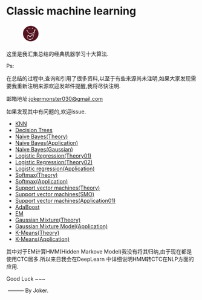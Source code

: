 # Classic machine learning
<figure class="third">
    <img src="picture/heyra.png" width="50" heigth="50"/>
</figure>

这里是我汇集总结的经典机器学习十大算法.

Ps:

在总结的过程中,查询和引用了很多资料,以至于有些来源尚未注明,如果大家发现需要我重新注明来源欢迎发邮件提醒,我将尽快注明.

邮箱地址:jokermonster030@gmail.com

如果发现其中有问题的,欢迎issue.

- [KNN](https://github.com/woaij100/Classic_machine_learning/blob/master/1-K%20nearest%20neighbor.ipynb)
- [Decision Trees](https://github.com/woaij100/Classic_machine_learning/blob/master/2-Decision%20Trees.ipynb)
- [Naive Bayes(Theory)](https://github.com/woaij100/Classic_machine_learning/blob/master/3-1Naive%20Bayes(Theory).ipynb)
- [Naive Bayes(Application)](https://github.com/woaij100/Classic_machine_learning/blob/master/3-2Naive%20Bayes(Application).ipynb)
- [Naive Bayes(Gaussian)](https://github.com/woaij100/Classic_machine_learning/blob/master/3-3%20Naive%20Bayes(Gaussian).ipynb)
- [Logistic Regression(Theory01)](https://github.com/woaij100/Classic_machine_learning/blob/master/4-1%20Logistic%20Regression(Theory01).ipynb)
- [Logistic Regression(Theory02)](https://github.com/woaij100/Classic_machine_learning/blob/master/4-2%20Logistic%20Regression(Theory02).ipynb)
- [Logistic regression(Application)](https://github.com/woaij100/Classic_machine_learning/blob/master/4-3%20Logistic%20regression(Application).ipynb)
- [Softmax(Theory)](https://github.com/woaij100/Classic_machine_learning/blob/master/4-4%20Softmax(Theory).ipynb)
- [Softmax(Application)](https://github.com/woaij100/Classic_machine_learning/blob/master/4-5%20Softmax(Application).ipynb)
- [Support vector machines(Theory)](https://github.com/woaij100/Classic_machine_learning/blob/master/5-1Support%20vector%20machines(Theory).ipynb)
- [Support vector machines(SMO)](https://github.com/woaij100/Classic_machine_learning/blob/master/5-2Support%20vector%20machines(SMO).ipynb)
- [Support vector machines(Application01)](https://github.com/woaij100/Classic_machine_learning/blob/master/5-3%20Support%20vector%20machines(Application01).ipynb)
- [AdaBoost](https://github.com/woaij100/Classic_machine_learning/blob/master/6-AdaBoost.ipynb)
- [EM](https://github.com/woaij100/Classic_machine_learning/blob/master/7-1EM.ipynb)
- [Gaussian Mixture(Theory)](https://github.com/woaij100/Classic_machine_learning/blob/master/7-2Gaussian%20Mixture(Theory).ipynb)
- [Gaussian Mixture Model(Application)](https://github.com/woaij100/Classic_machine_learning/blob/master/7-3Gaussian%20Mixture%20Model(Application).ipynb)
- [K-Means(Theory)](https://github.com/woaij100/Classic_machine_learning/blob/master/8-1%20K-Means(Theory).ipynb)
- [K-Means(Application)](https://github.com/woaij100/Classic_machine_learning/blob/master/8-2%20K-Means(Application).ipynb)



其中对于EM计算HMM(Hidden Markove Model)我没有将其归纳,由于现在都是使用CTC居多.所以来日我会在DeepLearn 中详细说明HMM转CTC在NLP方面的应用.

Good Luck ~~~

​																				——— By Joker.
